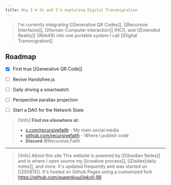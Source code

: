 ```yaml
---
title: Hey I'm Oz and I'm exploring Digital Transmigration
---
```

> I'm currently integrating [[Generative QR Codes]], [[Recursive Interfaces]], [[Human-Computer Interaction]] (HCI), and [[Extended Reality]] (WebXR) into one portable system I call [[Digital Transmigration]]

## Roadmap

- [x] First true [[Generative QR Code]]
- [ ] Revive Handsfree.js
- [ ] Daily driving a smartwatch
- [ ] Perspective parallax projection
- [ ] Start a DAO for the Network State


>[!info] **Find me elsewhere at:**
> * [x.com/recursivefaith](https://x.com/recursivefaith) - My main social media
> * [github.com/recursivefaith](https://github.com/recursivefaith) - Where I publish code
> * **Discord** @Recursive.Faith

---

>[!info] About this site
>This website is powered by [[Obsidian Notes]] and is where I open source my [[creative process]], [[Dailies|daily notes]], and more. It's updated frequently and was started on [[250815]]. It's hosted on Github Pages using a customized fork https://github.com/queenkjuul/jekyll-98 
